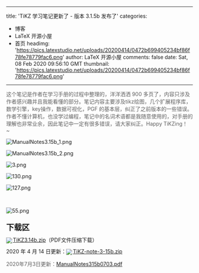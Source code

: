 
---
title: 'TiKZ 学习笔记更新了 - 版本 3.1.5b 发布了'
categories: 
 - 博客
 - LaTeX 开源小屋
 - 首页
headimg: 'https://pics.latexstudio.net/uploads/20200414/0472b699405234bf86f78fe78779fac6.png'
author: LaTeX 开源小屋
comments: false
date: Sat, 08 Feb 2020 09:56:10 GMT
thumbnail: 'https://pics.latexstudio.net/uploads/20200414/0472b699405234bf86f78fe78779fac6.png'
---

<div>   
<p>
                                                        </p><p><span style="color: rgb(97, 97, 97); font-family: -apple-system, BlinkMacSystemFont, "Segoe UI", Roboto, Ubuntu, "Helvetica Neue", Helvetica, Arial, "PingFang SC", "Hiragino Sans GB", "Microsoft YaHei UI", "Microsoft YaHei", "Source Han Sans CN", sans-serif; font-size: 14px; background-color: rgb(255, 255, 255);">这个笔记是作者在学习手册的过程中整理的，洋洋洒洒 900 多页了，内容只涉及作者感兴趣并且我能看懂的部分。笔记内容主要涉及tikz绘图，几个扩展程序库，数学引擎，key操作，数据可视化，PGF 的基本层，纠正了之前版本的一些错误。作者不懂计算机，也没学过编程，笔记中的名词术语都是我随意使用的，对手册的理解也非常业余，因此笔记中一定有很多错误，请大家纠正。Happy TiKZing！~  </span></p><p><span style="color: rgb(97, 97, 97); font-family: -apple-system, BlinkMacSystemFont, "Segoe UI", Roboto, Ubuntu, "Helvetica Neue", Helvetica, Arial, "PingFang SC", "Hiragino Sans GB", "Microsoft YaHei UI", "Microsoft YaHei", "Source Han Sans CN", sans-serif; font-size: 14px; background-color: rgb(255, 255, 255);"></span></p><p><img src="https://pics.latexstudio.net/uploads/20200414/0472b699405234bf86f78fe78779fac6.png" style title="ManualNotes3.15b_1.png" referrerpolicy="no-referrer"></p><p><img src="https://pics.latexstudio.net/uploads/20200414/31699083ed3fc3275b9bea9b74945a7c.png" style title="ManualNotes3.15b_2.png" referrerpolicy="no-referrer"></p><p><img src="https://latexstudio.net/uploads/20200208/9f61b1be383495a3d4c5396261217d30.png" title="3.png" style="white-space: normal;" referrerpolicy="no-referrer"><br></p><p><img src="https://www.latexstudio.net/uploads/20200208/ce837b3ea7f0a0f834b1d6bfcfd60aa9.png" style title="130.png" referrerpolicy="no-referrer"></p><p><img src="https://www.latexstudio.net/uploads/20200208/0c210b526479f910f3cdd28b2ba3aafe.png" style title="127.png" referrerpolicy="no-referrer"></p><p><br></p><p><img src="https://www.latexstudio.net/uploads/20200208/5e0eab361a1a1bac00b3bada44a44279.png" style title="55.png" referrerpolicy="no-referrer"></p><h2 style="line-height: 16px;">下载区</h2><p style="line-height: 16px;"><img style="vertical-align: middle; margin-right: 2px;" src="https://www.latexstudio.net/assets/addons/ueditor/dialogs/attachment/fileTypeImages/icon_rar.gif" referrerpolicy="no-referrer"><a href="https://www.latexstudio.net/uploads/20200208/6b0a4c71ed94249535badd9da4cc87df.zip" target="_blank" title="6b0a4c71ed94249535badd9da4cc87df.zip">TiKZ3.14b.zip</a>（PDF文件压缩下载）</p><p style="line-height: 16px;">2020 年 4 月 14 日更新：<img src="https://www.latexstudio.net/assets/addons/ueditor/dialogs/attachment/fileTypeImages/icon_rar.gif" style="vertical-align: middle; margin-right: 2px;" referrerpolicy="no-referrer"><a href="https://pics.latexstudio.net/uploads/20200414/13d6fec8b987e7c60e801b1e4fadd65a.zip" target="_blank" title="TiKZ-note-3-15b.zip">TiKZ-note-3-15b.zip</a></p><p><span style="color: rgb(97, 97, 97); font-family: -apple-system, BlinkMacSystemFont, "Segoe UI", Roboto, Ubuntu, "Helvetica Neue", Helvetica, Arial, "PingFang SC", "Hiragino Sans GB", "Microsoft YaHei UI", "Microsoft YaHei", "Source Han Sans CN", sans-serif; font-size: 14px; background-color: rgb(255, 255, 255);">2020年7月3日更新：<a href="https://www.latexstudio.net/uploads/20200703/ManualNotes315b0703.pdf" target="_blank">ManualNotes315b0703.pdf</a><br></span><br></p>                        <p></p>
                        <!-- E 正文 -->
                      
</div>
            